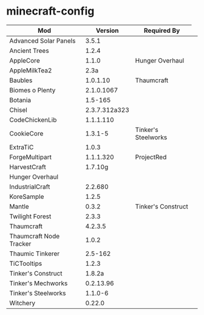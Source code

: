 # minecraft-config

<table>
<thead>
  <tr>
    <th>Mod</th>
    <th>Version</th>
    <th>Required By</th>
  </tr>
</thead>
<tbody>
  <tr><td>Advanced Solar Panels</td><td>3.5.1</td><td></td></tr>
  <tr><td>Ancient Trees</td><td>1.2.4</td><td></td><td></td></tr>
  <tr><td>AppleCore</td><td>1.1.0</td><td>Hunger Overhaul</td></tr>
  <tr><td>AppleMilkTea2</td><td>2.3a</td><td></td></tr>
  <tr><td>Baubles</td><td>1.0.1.10</td><td>Thaumcraft</td><td></td></tr>
  <tr><td>Biomes o Plenty</td><td>2.1.0.1067</td><td></td></tr>
  <tr><td>Botania</td><td>1.5-165</td><td></td></tr>
  <tr><td>Chisel</td><td>2.3.7.312a323</td><td></td></tr>
  <tr><td>CodeChickenLib</td><td>1.1.1.110</td><td></td></tr>
  <tr><td>CookieCore</td><td>1.3.1-5</td><td>Tinker's Steelworks</td></tr>
  <tr><td>ExtraTiC</td><td>1.0.3</td><td></td></tr>
  <tr><td>ForgeMultipart</td><td>1.1.1.320</td><td>ProjectRed</td></tr>
  <tr><td>HarvestCraft</td><td>1.7.10g</td><td></td></tr>
  <tr><td>Hunger Overhaul</td><td></td><td></td></tr>
  <tr><td>IndustrialCraft</td><td>2.2.680</td><td></td></tr>
  <tr><td>KoreSample</td><td>1.2.5</td><td></td></tr>
  <tr><td>Mantle</td><td>0.3.2</td><td>Tinker's Construct</td></tr>
  <tr><td>Twilight Forest</td><td>2.3.3</td><td></td></tr>
  <tr><td>Thaumcraft</td><td>4.2.3.5</td><td></td></tr>
  <tr><td>Thaumcraft Node Tracker</td><td>1.0.2</td><td></td></tr>
  <tr><td>Thaumic Tinkerer</td><td>2.5-162</td><td></td></tr>
  <tr><td>TiCTooltips</td><td>1.2.3</td><td></td></tr>
  <tr><td>Tinker's Construct</td><td>1.8.2a</td><td></td></tr>
  <tr><td>Tinker's Mechworks</td><td>0.2.13.96</td><td></td></tr>
  <tr><td>Tinker's Steelworks</td><td>1.1.0-6</td><td></td></tr>
  <tr><td>Witchery</td><td>0.22.0</td><td></td></tr>
</tbody>
</table>
